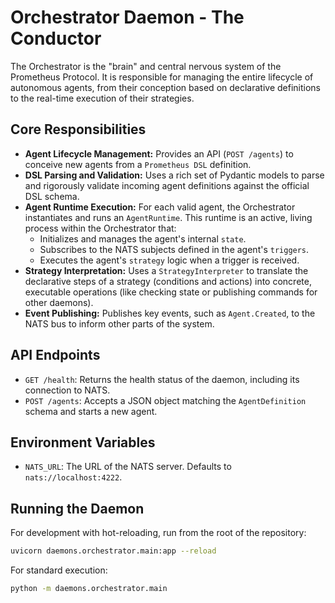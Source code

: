 # Orchestrator Daemon - The Conductor

The Orchestrator is the "brain" and central nervous system of the Prometheus Protocol. It is responsible for managing the entire lifecycle of autonomous agents, from their conception based on declarative definitions to the real-time execution of their strategies.

## Core Responsibilities

-   **Agent Lifecycle Management:** Provides an API (`POST /agents`) to conceive new agents from a `Prometheus DSL` definition.
-   **DSL Parsing and Validation:** Uses a rich set of Pydantic models to parse and rigorously validate incoming agent definitions against the official DSL schema.
-   **Agent Runtime Execution:** For each valid agent, the Orchestrator instantiates and runs an `AgentRuntime`. This runtime is an active, living process within the Orchestrator that:
    -   Initializes and manages the agent's internal `state`.
    -   Subscribes to the NATS subjects defined in the agent's `triggers`.
    -   Executes the agent's `strategy` logic when a trigger is received.
-   **Strategy Interpretation:** Uses a `StrategyInterpreter` to translate the declarative steps of a strategy (conditions and actions) into concrete, executable operations (like checking state or publishing commands for other daemons).
-   **Event Publishing:** Publishes key events, such as `Agent.Created`, to the NATS bus to inform other parts of the system.

## API Endpoints

-   `GET /health`: Returns the health status of the daemon, including its connection to NATS.
-   `POST /agents`: Accepts a JSON object matching the `AgentDefinition` schema and starts a new agent.

## Environment Variables

-   `NATS_URL`: The URL of the NATS server. Defaults to `nats://localhost:4222`.

## Running the Daemon

For development with hot-reloading, run from the root of the repository:

```bash
uvicorn daemons.orchestrator.main:app --reload
```

For standard execution:
```bash
python -m daemons.orchestrator.main
```

